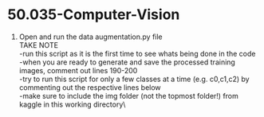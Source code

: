 # 50.035-Computer-Vision

1) Open and run the data augmentation.py file\
TAKE NOTE\
-run this script as it is the first time to see whats being done in the code\
-when you are ready to generate and save the processed training images, comment out lines 190-200\
-try to run this script for only a few classes at a time (e.g. c0,c1,c2) by commenting out the respective lines below\
-make sure to include the img folder (not the topmost folder!) from kaggle in this working directory\
